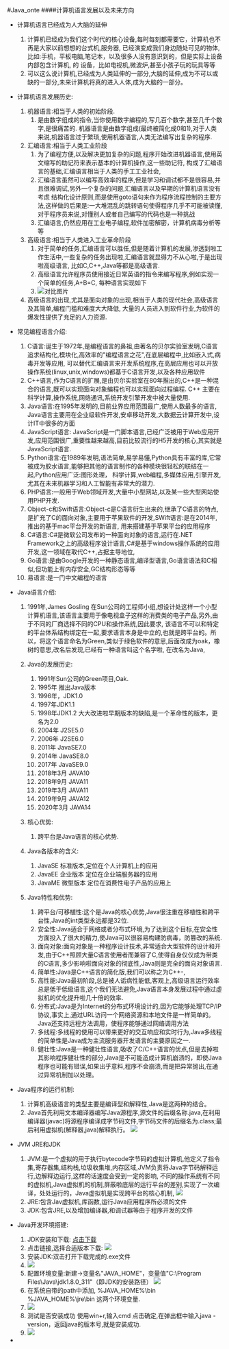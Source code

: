 #Java_onte
####计算机语言发展以及未来方向

- 计算机语言已经成为人大脑的延伸
  1. 计算机已经成为我们这个时代的核心设备,每时每刻都需要它，计算机也不再是大家以前想想的台式机,服务器,
  已经演变成我们身边随处可见的物体,比如:手机，平板电脑,笔记本，以及很多人没有意识到的，但是实际上设备内部包含计算机, 的
  设备，比如电视机,微波炉,甚至小孩子玩的玩具等等
  2. 可以这么说计算机,已经成为人类延伸的一部分,大脑的延伸,成为不可以或缺的一部分,未来计算机将真的进入人体,成为大脑的一部分。
- 计算机语言发展历史:
    1. 机器语言:相当于人类的初始阶段.
        1. 是由数字组成的指令,当你使用数字编程的,写几百个数字,甚至几千个数字,是很痛苦的.
        机器语言是由数字组成(最终被简化成0和1),对于人类来说,机器语言过于繁琐,使用机器语言,人类无法编写出复杂的程序.
    2. 汇编语言:相当于人类工业阶段
        1. 为了编程方便,以及解决更加复杂的问题,程序开始改进机器语言,使用英文缩写的助记符来表示基本的计算机操作,这一些助记符,
        构成了汇编语言的基础,汇编语言相当于人类的手工工业社会,
        2. 汇编语言虽然可以编写高效率的程序,但是学习和调试都不是很容易,并且很难调试,另外一个复杂的问题,汇编语言以及早期的计算机语言没有考虑
        结构化设计原则,而是使用goto语句来作为程序流程控制的主要方法,这样做的后果是:一大堆混乱的跳转语句使得程序几乎不可能被读懂,
        对于程序员来说,对懂别人或者自己编写的代码也是一种挑战
        3. 汇编语言,仍然应用在工业电子编程,软件加密解密，计算机病毒分析等等
    3. 高级语言:相当于人类进入工业革命阶段
        1. 对于简单的任务,汇编语言可以胜任,但是随着计算机的发展,渗透到啦工作生活中,一些复杂的任务出现啦,汇编语言就显得力不从心啦,于是出现啦高级语言,
        比如C,C++,Java等都是高级语言.
        2. 高级语言允许程序员使用接近日常英语的指令来编写程序,例如实现一个简单的任务,A+B=C,
        每种语言实现如下
        3. ![对比图片](../images/1670246933272.jpg)
    4. 高级语言的出现,尤其是面向对象的出现,相当于人类的现代社会,高级语言及其简单,编程门槛和难度大大降低,
    大量的人员进入到软件行业,为软件的爆发性提供了充足的人力资源.
- 常见编程语言介绍:
    1. C语言:诞生于1972年,是编程语言的鼻祖,由著名的贝尔实验室发明,C语言追求结构化,模块化,高效率的"编程语言之花",在底层编程中,比如嵌入式,病毒开发等应用,
    可以替代汇编语言来开发系统程序,在高层应用也可以开放操作系统(linux,unix,windows)都基于C语言开发,以及各种应用软件
    2. C++语言,作为C语言的扩展,是由贝尔实验室在80年推出的,C++是一种混合的语言,既可以实现面向对象编程也可以实现面向过程编程.
    C++ 主要在科学计算,操作系统,网络通讯,系统开发引擎开发中被大量使用.
    3. Java语言:在1995年发明的,目前业界应用范围最广,使用人数最多的语言,
    Java语言主要用在企业级软件开发,安卓移动开发,大数据云计算开发中,设计IT中很多的方面
    4. JavaScript语言: JavaScript是一门脚本语言,已经广泛被用于Web应用开发,应用范围很广,重要性越来越高,目前比较流行的H5开发的核心,其实就是JavaScript语言.
    5. Python语言:在1989年发明,语法简单,易学易懂,Python具有丰富的库,它常被成为胶水语言,能够把其他的语言制作的各种模块很轻松的联结在一起,Python应用广泛:图形处理，
    科学计算,web编程,多媒体应用,引擎开发,尤其在未来机器学习和人工智能有非常大的潜力.
    6. PHP语言:一般用于Web领域开发,大量中小型网站,以及某一些大型网站使用PHP开发.
    7. Object-c和Swift语言:Object-c是C语言衍生出来的,继承了C语言的特点,是扩充了C的面向对象,主要用于苹果软件的开发,SWift语言:是在2014年,推出的基于mac平台开发的新语言,
    用来搭建基于苹果平台的应用程序
    8. C#语言:C#是微软公司发布的一种面向对象的语言,运行在.NET Framework之上的高级程序设计语言,C#是基于windows操作系统的应用开发,这一领域在取代C++,占据主导地位,
    9. Go语言:是由Google开发的一种静态语言,编译型语言,Go语言语法和C相似,但功能上有内存安全,GC结构形态等等
    10. 易语言:是一门中文编程的语言
- Java语言介绍:
    1. 1991年,James Gosling 在Sun公司的工程师小组,想设计处这样一个小型计算机语言,该语言主要用于像电视盒子这样的消费类的电子产品,另外,由于不同的厂商选择不同的CPU和操作系统,因此要求,
    该语言不可以和特定的平台体系结构绑定在一起,要求语言本身是中立的,也就是跨平台的。所以，将这个语言命名为Green,类似于绿色软件的意思,后面改成为oak，橡树的意思,改名后发现,已经有一种语言叫这个名字啦,
    在改名为Java,
    2. Java的发展历史:
        1. 1991年Sun公司的Green项目,Oak.
        2. 1995年 推出Java版本
        3. 1996年，JDK1.0
        4. 1997年JDK1.1
        5. 1998年JDK1.2 大大改进啦早期版本的缺陷,是一个革命性的版本，更名为2.0
        6. 2004年 J2SE5.0
        7. 2006年 J2SE6.0
        8. 2011年 JavaSE7.0
        9. 2014年 JavaSE8.0
        10. 2017年 JavaSE9.0
        11. 2018年3月 JAVA10
        12. 2018年9月 JAVA11
        13. 2019年3月 JAVA11
        14. 2019年9月 JAVA12
        15. 2020年3月 JAVA14
        
    2. 核心优势:
        1. 跨平台是Java语言的核心优势.
    3. Java各版本的含义:
        1. JavaSE 标准版本,定位在个人计算机上的应用
        2. JavaEE 企业版本 定位在企业端服务器的应用
        3. JavaME 微型版本 定位在消费性电子产品的应用上
    4. Java特性和优势:
        1. 跨平台/可移植性:这个是Java的核心优势,Java很注重在移植性和跨平台性,Java的int类型永远都是32位.
        2. 安全性:Java适合于网络或者分布式环境,为了达到这个目标,在安全性方面投入了很大的精力,使Java可以很容易构建防病毒，防篡改的系统.
        3. 面向对象:面向对象是一种程序设计技术,非常适合大型软件的设计和开发,由于C++照顾大量C语言使用者而兼容了C,使得自身仅仅成为带类的C语言,多少影响啦面向对象的彻底性,Java则是完全的面向对象语言.
        4. 简单性:Java是C++语言的简化版,我们可以称之为C++-,
        5. 高性能:Java最初阶段,总是被人诟病性能低,客观上,高级语言运行效率总是低于低级语言,这个我们无法避免,Java语言本身发展过程中通过虚拟机的优化提升啦几十倍的效率.
        6. 分布式:Java是为Internet的分布式环境设计的,因为它能够处理TCP/IP协议,事实上,通过URL访问一个网络资源和本地文件是一样简单的。Java还支持远程方法调用，使程序能够通过网络调用方法
        7. 多线程:多线程的使用可以带来更好的交互响应和实时行为,Java多线程的简单性是Java成为主流服务器开发语言的主要原因之一.   
        8. 健壮性:Java是一种健壮性语言,吸收了C/C++语言的优点,但是去掉啦其影响程序健壮性的部分,Java是不可能造成计算机崩溃的，即使Java程序也可能有错误,如果出乎意料,程序不会崩溃,而是把异常抛出,在通过异常机制加以处理。
        
- Java程序的运行机制:
    1. 计算机高级语言的类型主要是编译型和解释性,Java是这两种的结合。
    2. Java首先利用文本编译器编写Java源程序,源文件的后缀名称.java,在利用编译器(javac)将源程序编译成字节码文件,字节码文件的后缀名为.class;最后利用虚拟机(解释器,java)解释执行。
    ![](./images/WechatIMG15077.png)
- JVM JRE和JDK
    1. JVM:是一个虚拟的用于执行bytecode字节码的虚拟计算机,他定义了指令集,寄存器集,结构栈,垃圾收集堆,内存区域,JVM负责将Java字节码解释运行,边解释边运行,这样的话速度会受到一定的影响,
    不同的操作系统有不同的虚拟机,Java虚拟机的机制,屏蔽啦底层的运行平台的差别,实现了一次编译，处处运行的，Java虚拟机是实现跨平台的核心机制,
    ![](./images/2WechatIMG5343.png)   
    2. JRE:包含Jav虚拟机,库函数,运行Java应用程序所必须的文件
    3. JDK:包含JRE,以及增加编译器,和调试器等由于程序开发的文件
- Java开发环境搭建:
    1. JDK安装和下载:
    [点击下载](https://www.oracle.com/cn/java/technologies/downloads/#java8-windows)
    2. 点击链接,选择合适版本下载:
    ![](./images/JDK1.png)
    3. 安装JDK:双击打开下载完成的.exe文件
    4. ![](./images/JDK2.png)
    5. 配置环境变量:新建->变量名"JAVA_HOME"，变量值"C:\Program Files\Java\jdk1.8.0_311"（即JDK的安装路径）
    ![](./images/JDK3.png)
    6. 在系统自带的path中添加, %JAVA_HOME%\bin %JAVA_HOME%\jre\bin 这两个环境变量.
    7. ![](./images/JDK4.png)
    8. 测试是否安装成功 使用win+r,输入cmd 点击确定,在弹出框中输入java -version，返回java的版本号,就是安装成功.
    9. ![](./images/JDK5.png)
- 
    
 
  
    
        
        
        